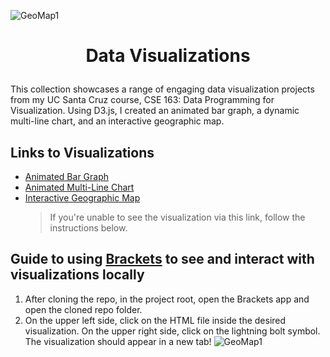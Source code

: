 ![GeoMap1](https://github.com/dianaflores55d/cse-163-data-visualizations/assets/19867603/8d46427b-b8e1-4582-9792-2cedfcf0311c)<h1 align="center">
    Data Visualizations
</h1>

This collection showcases a range of engaging data visualization projects from my UC Santa Cruz course, CSE 163: Data Programming for Visualization. Using D3.js, I created an animated bar graph, a dynamic multi-line chart, and an interactive geographic map.

Links to Visualizations
------------------------
* [Animated Bar Graph](https://dianaflores55d.github.io/cse-163-data-visualizations/BarGraph/BarGraphSamplev5.html)
* [Animated Multi-Line Chart](https://dianaflores55d.github.io/cse-163-data-visualizations/MultiLineChart/MultiLineindex.html)
* [Interactive Geographic Map](https://dianaflores55d.github.io/cse-163-data-visualizations/GeoMap/geomap.html)
    > If you're unable to see the visualization via this link, follow the instructions below.

Guide to using [Brackets](https://brackets.io/) to see and interact with visualizations locally
-------------------------------------------------------------------------
1. After cloning the repo, in the project root, open the Brackets app and open the cloned repo folder.
2. On the upper left side, click on the HTML file inside the desired visualization. On the upper right side, click on the lightning bolt symbol. The visualization should appear in a new tab!
![GeoMap1](https://github.com/dianaflores55d/cse-163-data-visualizations/assets/19867603/eb445d3a-0c3d-49c3-8316-9ea3bc596bb9) 
